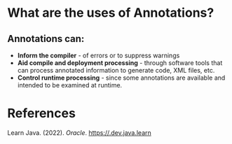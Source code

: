  # What are the uses of Annotations?


 ## Annotations can:
 - **Inform the compiler** - of errors or to suppress warnings
 - **Aid compile and deployment processing** - through software tools that can process annotated information to generate code, XML files, etc.
 - **Control runtime processing** - since some annotations are available and intended to be examined at runtime.

# References
 Learn Java. (2022). *Oracle*. <https://.dev.java.learn>
